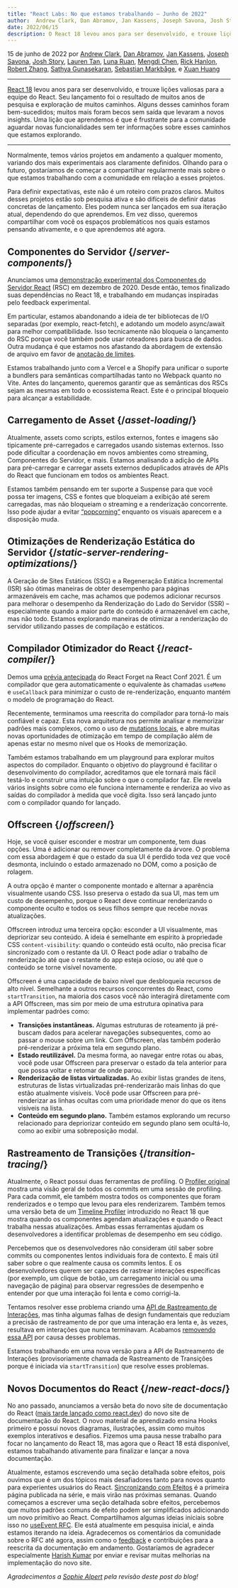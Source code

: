 ```yaml
---
title: "React Labs: No que estamos trabalhando – Junho de 2022"
author:  Andrew Clark, Dan Abramov, Jan Kassens, Joseph Savona, Josh Story, Lauren Tan, Luna Ruan, Mengdi Chen, Rick Hanlon, Robert Zhang, Sathya Gunasekaran, Sebastian Markbage, e Xuan Huang
date: 2022/06/15
description: O React 18 levou anos para ser desenvolvido, e trouxe lições valiosas para a equipe do React. Seu lançamento foi o resultado de muitos anos de pesquisa e exploração de muitos caminhos. Alguns desses caminhos foram bem-sucedidos; muitos mais foram becos sem saída que levaram a novos insights. Uma lição que aprendemos é que é frustrante para a comunidade aguardar novas funcionalidades sem ter informações sobre esses caminhos que estamos explorando.
---
```


15 de junho de 2022 por [Andrew Clark](https://twitter.com/acdlite), [Dan Abramov](https://twitter.com/dan_abramov), [Jan Kassens](https://twitter.com/kassens), [Joseph Savona](https://twitter.com/en_JS), [Josh Story](https://twitter.com/joshcstory), [Lauren Tan](https://twitter.com/potetotes), [Luna Ruan](https://twitter.com/lunaruan), [Mengdi Chen](https://twitter.com/mengdi_en), [Rick Hanlon](https://twitter.com/rickhanlonii), [Robert Zhang](https://twitter.com/jiaxuanzhang01), [Sathya Gunasekaran](https://twitter.com/_gsathya), [Sebastian Markbåge](https://twitter.com/sebmarkbage), e [Xuan Huang](https://twitter.com/Huxpro)

---

<Intro>

[React 18](/blog/2022/03/29/react-v18) levou anos para ser desenvolvido, e trouxe lições valiosas para a equipe do React. Seu lançamento foi o resultado de muitos anos de pesquisa e exploração de muitos caminhos. Alguns desses caminhos foram bem-sucedidos; muitos mais foram becos sem saída que levaram a novos insights. Uma lição que aprendemos é que é frustrante para a comunidade aguardar novas funcionalidades sem ter informações sobre esses caminhos que estamos explorando.

</Intro>

---

Normalmente, temos vários projetos em andamento a qualquer momento, variando dos mais experimentais aos claramente definidos. Olhando para o futuro, gostaríamos de começar a compartilhar regularmente mais sobre o que estamos trabalhando com a comunidade em relação a esses projetos.

Para definir expectativas, este não é um roteiro com prazos claros. Muitos desses projetos estão sob pesquisa ativa e são difíceis de definir datas concretas de lançamento. Eles podem nunca ser lançados em sua iteração atual, dependendo do que aprendemos. Em vez disso, queremos compartilhar com você os espaços problemáticos nos quais estamos pensando ativamente, e o que aprendemos até agora.

## Componentes do Servidor {/*server-components*/}

Anunciamos uma [demonstração experimental dos Componentes do Servidor React](https://legacy.reactjs.org/blog/2020/12/21/data-fetching-with-react-server-components.html) (RSC) em dezembro de 2020. Desde então, temos finalizado suas dependências no React 18, e trabalhando em mudanças inspiradas pelo feedback experimental.

Em particular, estamos abandonando a ideia de ter bibliotecas de I/O separadas (por exemplo, react-fetch), e adotando um modelo async/await para melhor compatibilidade. Isso tecnicamente não bloqueia o lançamento do RSC porque você também pode usar roteadores para busca de dados. Outra mudança é que estamos nos afastando da abordagem de extensão de arquivo em favor de [anotação de limites](https://github.com/reactjs/rfcs/pull/189#issuecomment-1116482278).

Estamos trabalhando junto com a Vercel e a Shopify para unificar o suporte a bundlers para semânticas compartilhadas tanto no Webpack quanto no Vite. Antes do lançamento, queremos garantir que as semânticas dos RSCs sejam as mesmas em todo o ecossistema React. Este é o principal bloqueio para alcançar a estabilidade.

## Carregamento de Asset {/*asset-loading*/}

Atualmente, assets como scripts, estilos externos, fontes e imagens são tipicamente pré-carregados e carregados usando sistemas externos. Isso pode dificultar a coordenação em novos ambientes como streaming, Componentes do Servidor, e mais. Estamos analisando a adição de APIs para pré-carregar e carregar assets externos deduplicados através de APIs do React que funcionam em todos os ambientes React.

Estamos também pensando em ter suporte a Suspense para que você possa ter imagens, CSS e fontes que bloqueiam a exibição até serem carregadas, mas não bloqueiam o streaming e a renderização concorrente. Isso pode ajudar a evitar [“popcorning“](https://twitter.com/sebmarkbage/status/1516852731251724293) enquanto os visuais aparecem e a disposição muda.

## Otimizações de Renderização Estática do Servidor {/*static-server-rendering-optimizations*/}

A Geração de Sites Estáticos (SSG) e a Regeneração Estática Incremental (ISR) são ótimas maneiras de obter desempenho para páginas armazenáveis em cache, mas achamos que podemos adicionar recursos para melhorar o desempenho da Renderização do Lado do Servidor (SSR) – especialmente quando a maior parte do conteúdo é armazenável em cache, mas não todo. Estamos explorando maneiras de otimizar a renderização do servidor utilizando passes de compilação e estáticos.

## Compilador Otimizador do React {/*react-compiler*/}

Demos uma [prévia antecipada](https://www.youtube.com/watch?v=lGEMwh32soc) do React Forget na React Conf 2021. É um compilador que gera automaticamente o equivalente às chamadas `useMemo` e `useCallback` para minimizar o custo de re-renderização, enquanto mantém o modelo de programação do React.

Recentemente, terminamos uma reescrita do compilador para torná-lo mais confiável e capaz. Esta nova arquitetura nos permite analisar e memorizar padrões mais complexos, como o uso de [mutations locais](/learn/keeping-components-pure#local-mutation-your-components-little-secret), e abre muitas novas oportunidades de otimização em tempo de compilação além de apenas estar no mesmo nível que os Hooks de memorização.

Também estamos trabalhando em um playground para explorar muitos aspectos do compilador. Enquanto o objetivo do playground é facilitar o desenvolvimento do compilador, acreditamos que ele tornará mais fácil testá-lo e construir uma intuição sobre o que o compilador faz. Ele revela vários insights sobre como ele funciona internamente e renderiza ao vivo as saídas do compilador à medida que você digita. Isso será lançado junto com o compilador quando for lançado.

## Offscreen {/*offscreen*/}

Hoje, se você quiser esconder e mostrar um componente, tem duas opções. Uma é adicionar ou remover completamente da árvore. O problema com essa abordagem é que o estado da sua UI é perdido toda vez que você desmonta, incluindo o estado armazenado no DOM, como a posição de rolagem.

A outra opção é manter o componente montado e alternar a aparência visualmente usando CSS. Isso preserva o estado da sua UI, mas tem um custo de desempenho, porque o React deve continuar renderizando o componente oculto e todos os seus filhos sempre que recebe novas atualizações.

Offscreen introduz uma terceira opção: esconder a UI visualmente, mas depriorizar seu conteúdo. A ideia é semelhante em espírito à propriedade CSS `content-visibility`: quando o conteúdo está oculto, não precisa ficar sincronizado com o restante da UI. O React pode adiar o trabalho de renderização até que o restante do app esteja ocioso, ou até que o conteúdo se torne visível novamente.

Offscreen é uma capacidade de baixo nível que desbloqueia recursos de alto nível. Semelhante a outros recursos concorrentes do React, como `startTransition`, na maioria dos casos você não interagirá diretamente com a API Offscreen, mas sim por meio de uma estrutura opinativa para implementar padrões como:

* **Transições instantâneas.** Algumas estruturas de roteamento já pré-buscam dados para acelerar navegações subsequentes, como ao passar o mouse sobre um link. Com Offscreen, elas também poderão pré-renderizar a próxima tela em segundo plano.
* **Estado reutilizável.** Da mesma forma, ao navegar entre rotas ou abas, você pode usar Offscreen para preservar o estado da tela anterior para que possa voltar e retomar de onde parou.
* **Renderização de listas virtualizadas.** Ao exibir listas grandes de itens, estruturas de listas virtualizadas pré-renderizarão mais linhas do que estão atualmente visíveis. Você pode usar Offscreen para pré-renderizar as linhas ocultas com uma prioridade menor do que os itens visíveis na lista.
* **Conteúdo em segundo plano.** Também estamos explorando um recurso relacionado para depriorizar conteúdo em segundo plano sem ocultá-lo, como ao exibir uma sobreposição modal.

## Rastreamento de Transições {/*transition-tracing*/}

Atualmente, o React possui duas ferramentas de profiling. O [Profiler original](https://legacy.reactjs.org/blog/2018/09/10/introducing-the-react-profiler.html) mostra uma visão geral de todos os commits em uma sessão de profiling. Para cada commit, ele também mostra todos os componentes que foram renderizados e o tempo que levou para eles renderizarem. Também temos uma versão beta de um [Timeline Profiler](https://github.com/reactwg/react-18/discussions/76) introduzido no React 18 que mostra quando os componentes agendam atualizações e quando o React trabalha nessas atualizações. Ambas essas ferramentas ajudam os desenvolvedores a identificar problemas de desempenho em seu código.

Percebemos que os desenvolvedores não consideram útil saber sobre commits ou componentes lentos individuais fora de contexto. É mais útil saber sobre o que realmente causa os commits lentos. E os desenvolvedores querem ser capazes de rastrear interações específicas (por exemplo, um clique de botão, um carregamento inicial ou uma navegação de página) para observar regressões de desempenho e entender por que uma interação foi lenta e como corrigi-la.

Tentamos resolver esse problema criando uma [API de Rastreamento de Interações](https://gist.github.com/bvaughn/8de925562903afd2e7a12554adcdda16), mas tinha algumas falhas de design fundamentais que reduziam a precisão de rastreamento de por que uma interação era lenta e, às vezes, resultava em interações que nunca terminavam. Acabamos [removendo essa API](https://github.com/facebook/react/pull/20037) por causa desses problemas.

Estamos trabalhando em uma nova versão para a API de Rastreamento de Interações (provisoriamente chamada de Rastreamento de Transições porque é iniciada via `startTransition`) que resolve esses problemas.

## Novos Documentos do React {/*new-react-docs*/}

No ano passado, anunciamos a versão beta do novo site de documentação do React ([mais tarde lançado como react.dev](/blog/2023/03/16/introducing-react-dev)) do novo site de documentação do React. O novo material de aprendizado ensina Hooks primeiro e possui novos diagramas, ilustrações, assim como muitos exemplos interativos e desafios. Fizemos uma pausa nesse trabalho para focar no lançamento do React 18, mas agora que o React 18 está disponível, estamos trabalhando ativamente para finalizar e lançar a nova documentação.

Atualmente, estamos escrevendo uma seção detalhada sobre efeitos, pois ouvimos que é um dos tópicos mais desafiadores tanto para novos quanto para experientes usuários do React. [Sincronizando com Efeitos](/learn/synchronizing-with-effects) é a primeira página publicada na série, e mais virão nas próximas semanas. Quando começamos a escrever uma seção detalhada sobre efeitos, percebemos que muitos padrões comuns de efeito podem ser simplificados adicionando um novo primitivo ao React. Compartilhamos algumas ideias iniciais sobre isso no [useEvent RFC](https://github.com/reactjs/rfcs/pull/220). Ele está atualmente em pesquisa inicial, e ainda estamos iterando na ideia. Agradecemos os comentários da comunidade sobre o RFC até agora, assim como o [feedback](https://github.com/reactjs/react.dev/issues/3308) e contribuições para a reescrita da documentação em andamento. Gostaríamos de agradecer especialmente [Harish Kumar](https://github.com/harish-sethuraman) por enviar e revisar muitas melhorias na implementação do novo site.

*​Agradecimentos a [Sophie Alpert](https://twitter.com/sophiebits) pela revisão deste post do blog!*